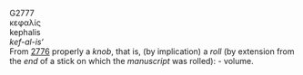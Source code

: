 <body>
  <p>G2777<br>  κεφαλίς  <br> kephalis  <br><i>kef-al-is‘ </i><br>From <a href="g2776.htm">2776</a>  properly a <i>knob</i>, that is, (by implication) a <i>roll</i> (by extension from the <i>end</i> of a stick on which the <i>manuscript</i> was rolled): - volume.<br></p>
 </body>